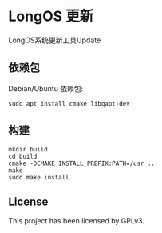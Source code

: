 # LongOS 更新

LongOS系统更新工具Update

## 依赖包

Debian/Ubuntu 依赖包:
```shell
sudo apt install cmake libqapt-dev
```

## 构建

```shell
mkdir build
cd build
cmake -DCMAKE_INSTALL_PREFIX:PATH=/usr ..
make
sudo make install
```

## License

This project has been licensed by GPLv3.

